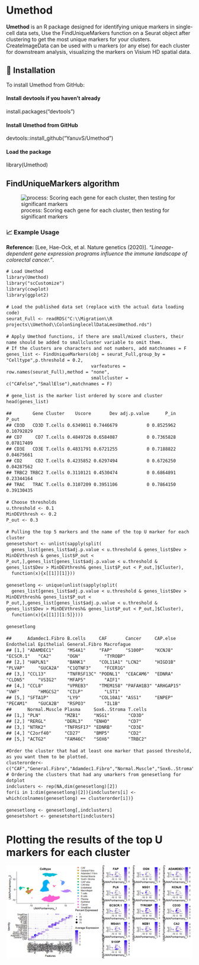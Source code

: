 # Umethod

**Umethod** is an R package designed for identifying unique markers in
single-cell data sets, Use the FindUniqueMarkers function on a Seurat
object after clustering to get the most unique markers for your
clusters. CreateImageData can be used with u markers (or any else) for
each cluster for downstream analysis, visualizing the markers on Visium
HD spatial data.

## 🚀 Installation

To install Umethod from GitHub:

#### Install devtools if you haven’t already

install.packages(“devtools”)

#### Install Umethod from GitHub

devtools::install\_github(“YanuvS/Umethod”)

#### Load the package

library(Umethod)

## FindUniqueMarkers algorithm

<figure>
<img src="C:/Migration/R%20projects/Umethod/UmethodImage.png"
style="width:30.0%"
alt="process: Scoring each gene for each cluster, then testing for significant markers" />
<figcaption aria-hidden="true">process: Scoring each gene for each
cluster, then testing for significant markers</figcaption>
</figure>

### 📈 Example Usage

**Reference:** \[Lee, Hae-Ock, et al. Nature genetics (2020)\].
*“Lineage-dependent gene expression programs influence the immune
landscape of colorectal cancer.”*.

    # Load Umethod
    library(Umethod)
    library("scCustomize")
    library(cowplot)
    library(ggplot2)

    # Load the published data set (replace with the actual data loading code)
    seurat_Full <- readRDS("C:\\Migration\\R projects\\Umethod\\ColonSinglecellDataLeesUmethod.rds")

    # Apply Umethod functions, if there are small/mixed clusters, their name should be added to smallcluster variable to omit them.
    # If the clusters are characters and not numbers, add matchnames = F
    genes_list <- FindUniqueMarkers(obj = seurat_Full,group_by = "Celltype",p.threshold = 0.2,
                                    varfeatures = row.names(seurat_Full),method = "none",
                                    smallcluster = c("CAFelse","SmallElse"),matchnames = F)

    # gene_list is the marker list ordered by score and cluster
    head(genes_list)

    ##        Gene Cluster    Uscore       Dev adj.p.value      P_in      P_out
    ## CD3D   CD3D T.cells 0.6349011 0.7446679           0 0.8525962 0.10792829
    ## CD7     CD7 T.cells 0.4849726 0.6584087           0 0.7365828 0.07817409
    ## CD3E   CD3E T.cells 0.4831791 0.6721255           0 0.7188822 0.04675661
    ## CD2     CD2 T.cells 0.4235852 0.6297494           0 0.6726250 0.04287562
    ## TRBC2 TRBC2 T.cells 0.3110121 0.4530474           0 0.6864891 0.23344164
    ## TRAC   TRAC T.cells 0.3107209 0.3951106           0 0.7864150 0.39130435

    # Choose thresholds 
    u.threshold <- 0.1
    MinDEVthresh <- 0.2
    P_out <- 0.3

    # Pulling the top 5 markers and the name of the top U marker for each cluster
    genesetshort <- unlist(sapply(split(
      genes_list[genes_list$adj.p.value < u.threshold & genes_list$Dev > MinDEVthresh & genes_list$P_out < P_out,],genes_list[genes_list$adj.p.value < u.threshold & genes_list$Dev > MinDEVthresh& genes_list$P_out < P_out,]$Cluster),
      function(x){x[[1]][1]}))

    genesetlong <- unique(unlist(sapply(split(
      genes_list[genes_list$adj.p.value < u.threshold & genes_list$Dev > MinDEVthresh& genes_list$P_out < P_out,],genes_list[genes_list$adj.p.value < u.threshold & genes_list$Dev > MinDEVthresh& genes_list$P_out < P_out,]$Cluster),
      function(x){x[[1]][1:5]})))

    genesetlong

    ##      Adamdec1.Fibro B.cells     CAF       Cancer     CAP.else   Endothelial Epithelial General.Fibro Macrofague
    ## [1,] "ADAMDEC1"     "MS4A1"     "FAP"     "S100P"    "KCNJ8"    "ECSCR.1"   "CA2"      "OGN"         "TYROBP"  
    ## [2,] "HAPLN1"       "BANK1"     "COL11A1" "LCN2"     "HIGD1B"   "PLVAP"     "GUCA2A"   "C1QTNF3"     "FCER1G"  
    ## [3,] "CCL13"        "TNFRSF13C" "PODNL1"  "CEACAM6"  "EDNRA"    "CLDN5"     "VSIG2"    "MFAP5"       "AIF1"    
    ## [4,] "CCL8"         "VPREB3"    "TMEM158" "PAFAH1B3" "ARHGAP15" "VWF"       "HMGCS2"   "CILP"        "LST1"    
    ## [5,] "SFTA1P"       "LY9"       "COL10A1" "ASS1"     "ENPEP"    "PECAM1"    "GUCA2B"   "RSPO3"       "IL1B"    
    ##      Normal.Muscle Plasma     Sox6..Stroma T.cells
    ## [1,] "PLN"         "MZB1"     "NSG1"       "CD3D" 
    ## [2,] "RERGL"       "DERL3"    "ENHO"       "CD7"  
    ## [3,] "NTRK2"       "TNFRSF17" "EDNRB"      "CD3E" 
    ## [4,] "C2orf40"     "CD27"     "BMP5"       "CD2"  
    ## [5,] "ACTG2"       "FAM46C"   "SOX6"       "TRBC2"

    #Order the cluster that had at least one marker that passed threshold, as you want them to be plotted.
    clusterorder<- c("CAF","General.Fibro","Adamdec1.Fibro","Normal.Muscle","Sox6..Stroma","CAP.else","Endothelial","Macrofague","T.cells","B.cells","Plasma","Epithelial","Cancer")
    # Ordering the clusters that had any umarkers from genesetlong for dotplot
    indclusters <- rep(NA,dim(genesetlong)[2])
    for(i in 1:dim(genesetlong)[2]){indclusters[i] <- which(colnames(genesetlong) == clusterorder[i])}

    genesetlong <- genesetlong[,indclusters]
    genesetshort <- genesetshort[indclusters]

# Plotting the results of the top U markers for each cluster

![](README_files/figure-markdown_strict/plot-example-1.png)
